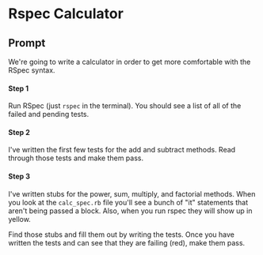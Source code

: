 # Rspec Calculator

## Prompt

We're going to write a calculator in order to get more comfortable with the RSpec syntax.

#### Step 1

Run RSpec (just `rspec` in the terminal). You should see a list of all of the failed and pending tests.

#### Step 2

I've written the first few tests for the add and subtract methods. Read through those tests and make them pass.

#### Step 3

I've written stubs for the power, sum, multiply, and factorial methods. When you look at the `calc_spec.rb` file you'll see a bunch of "it" statements that aren't being passed a block. Also, when you run rspec they will show up in yellow.

Find those stubs and fill them out by writing the tests. Once you have written the tests and can see that they are failing (red), make them pass.
